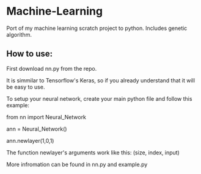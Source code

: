 # Machine-Learning
Port of my machine learning scratch project to python.
Includes genetic algorithm.

## How to use:
First download nn.py from the repo.

It is simmilar to Tensorflow's Keras, so if you already understand that
it will be easy to use.

To setup your neural network, create your main python file and follow this example:

   from nn import Neural_Network

   ann = Neural_Network()

   ann.newlayer(1,0,1)

The function newlayer's arguments work like this:
(size, index, input)

More infromation can be found in nn.py and example.py
